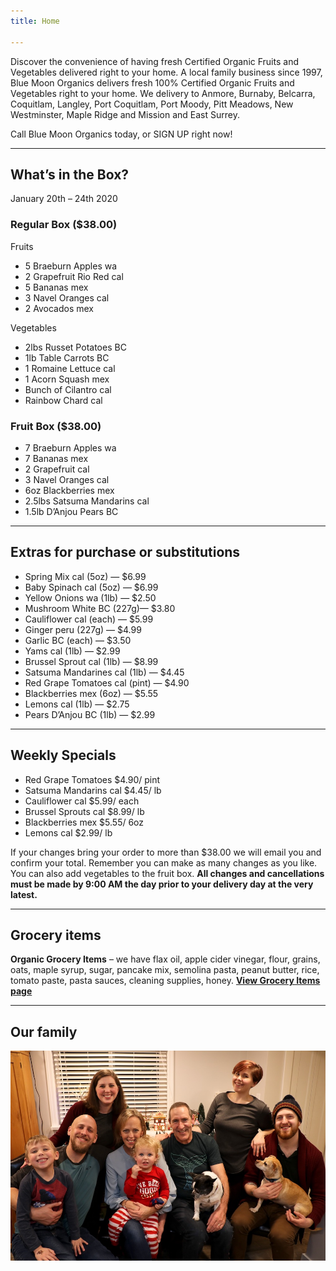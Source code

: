 ```yaml
---
title: Home

---
```

Discover the convenience of having fresh Certified Organic Fruits and Vegetables delivered right to your home. A local family business since 1997, Blue Moon Organics delivers fresh 100% Certified Organic Fruits and Vegetables right to your home. We delivery to Anmore, Burnaby, Belcarra, Coquitlam, Langley, Port Coquitlam, Port Moody, Pitt Meadows, New Westminster, Maple Ridge and Mission and East Surrey.

Call Blue Moon Organics today, or SIGN UP right now!

***

## What’s in the Box?

January 20th – 24th 2020

### Regular Box ($38.00)

Fruits

* 5 Braeburn Apples wa
* 2 Grapefruit Rio Red  cal
* 5 Bananas mex
* 3 Navel Oranges cal
* 2 Avocados  mex

Vegetables

* 2lbs Russet Potatoes BC
* 1lb Table Carrots  BC
* 1 Romaine Lettuce  cal
* 1 Acorn Squash   mex
* Bunch of Cilantro  cal
* Rainbow Chard  cal

### Fruit Box ($38.00)

* 7 Braeburn Apples  wa
* 7 Bananas  mex
* 2 Grapefruit  cal
* 3 Navel Oranges  cal
* 6oz Blackberries  mex
* 2.5lbs Satsuma Mandarins cal
* 1.5lb D’Anjou Pears  BC

***

## Extras for purchase or substitutions

* Spring Mix cal (5oz) — $6.99
* Baby Spinach   cal (5oz) — $6.99
* Yellow  Onions wa (1lb) — $2.50
* Mushroom White BC (227g)— $3.80
* Cauliflower cal (each) — $5.99
* Ginger peru  (227g) — $4.99
* Garlic BC (each) — $3.50
* Yams  cal (1lb) — $2.99
* Brussel Sprout  cal (1lb) — $8.99
* Satsuma Mandarines  cal (1lb) — $4.45
* Red Grape Tomatoes cal (pint) — $4.90
* Blackberries  mex (6oz) — $5.55
* Lemons  cal (1lb) — $2.75
* Pears D’Anjou BC (1lb) — $2.99

***

## Weekly Specials

* Red Grape Tomatoes $4.90/ pint
* Satsuma Mandarins cal $4.45/ lb
* Cauliflower cal $5.99/ each
* Brussel Sprouts cal $8.99/ lb
* Blackberries mex $5.55/ 6oz
* Lemons cal $2.99/ lb

If your changes bring your order to more than $38.00 we will email you and confirm your total. Remember you can make as many changes as you like. You can also add vegetables to the fruit box. **All changes and cancellations must be made by 9:00 AM the day prior to your delivery day at the very latest.**

***

## Grocery items

**Organic Grocery Items** – we have flax oil, apple cider vinegar, flour, grains, oats, maple syrup, sugar, pancake mix, semolina pasta, peanut butter, rice, tomato paste, pasta sauces, cleaning supplies, honey. [**View Grocery Items page**](/groceries)

***

## Our family

![](./uploads/IMG_1376-copy.jpg)